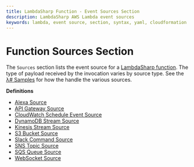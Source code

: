 ```yaml
---
title: LambdaSharp Function - Event Sources Section
description: LambdaSharp AWS Lambda event sources
keywords: lambda, event source, section, syntax, yaml, cloudformation
---
```

# Function Sources Section

The `Sources` section lists the event source for a [LambdaSharp function](Module-Function.md). The type of payload received by the invocation varies by source type. See the [λ# Samples](https://github.com/LambdaSharp/LambdaSharpTool/tree/master/Samples/) for how the handle the various sources.

__Definitions__
* [Alexa Source](Module-Function-Sources-Alexa.md)
* [API Gateway Source](Module-Function-Sources-APIGateway.md)
* [CloudWatch Schedule Event Source](Module-Function-Sources-Schedule.md)
* [DynamoDB Stream Source](Module-Function-Sources-DynamoDB.md)
* [Kinesis Stream Source](Module-Function-Sources-Kinesis.md)
* [S3 Bucket Source](Module-Function-Sources-S3.md)
* [Slack Command Source](Module-Function-Sources-SlackCommand.md)
* [SNS Topic Source](Module-Function-Sources-SNS.md)
* [SQS Queue Source](Module-Function-Sources-SQS.md)
* [WebSocket Source](Module-Function-Sources-WebSocket.md)
